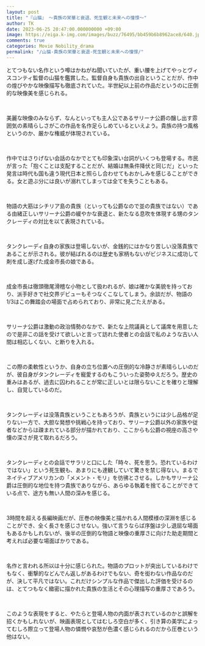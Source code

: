```yaml
---
layout: post
title: "『山猫』　～貴族の栄華と衰退、死生観と未来への憧憬～"
author: TK
date: 2023-06-25 20:47:00.000000000 +09:00
image: https://eiga.k-img.com/images/buzz/76495/bb459b6b8962ace8/640.jpg
comments: true
categories: Movie Nobility_drama
permalink: "/山猫-貴族の栄華と衰退-死生観と未来への憧憬/"
---
```






<p>とてつもない名作という噂はかねがね聞いていたが、重い腰を上げてやっとヴィスコンティ監督の山猫を鑑賞した。監督自身も貴族の出自ということだが、作中の煌びやかな映像描写も徹底されていた。半世紀以上前の作品だというのに圧倒的な映像美を感じられる。</p>

<p>&nbsp;</p>

<p>美麗な映像のみならず、なんといっても主人公であるサリーナ公爵の醸し出す雰囲気の素晴らしさがこの作品を名作足らしめているといえよう。貴族の持つ風格というのか、厳かな権威が体現されている。</p>

<p>&nbsp;</p>

<p>作中ではさりげない会話のなかでとても印象深い台詞がいくつも登場する。市民が言った「抱くことは支配することだが、結婚は無条件降伏と同じだ」といった発言は時代も国も違う現代日本と照らし合わせてもおかしみを感じることができる。女と遊ぶ分には良いが溺れてしまっては全てを失うこともある。</p>

<p>&nbsp;</p>

<p>物語の大筋はシチリア島の貴族（といっても公爵なので並の貴族ではない）である由緒正しいサリーナ公爵の緩やかな衰退と、新たなる息吹を体現する甥のタンクレーディの対比を以て表現されている。</p>

<p>&nbsp;</p>

<p>タンクレーディ自身の家族は登場しないが、金銭的にはかなり苦しい没落貴族であることが示される。彼が結ばれるのは歴史も家柄もないがビジネスに成功して剤を成し遂げた成金市長の娘である。</p>

<p>&nbsp;</p>

<p>成金市長は徹頭徹尾滑稽な小物として扱われるが、娘は確かな美貌を持っており、派手好きで社交界デビューもそつなくこなしてしまう。余談だが、物語の1/3はこの舞踏会の場面で占められており、非常に見ごたえがある。</p>

<p>&nbsp;</p>

<p>サリーナ公爵は激動の政治情勢のなかで、新たな上院議員として議席を用意したので是非この話を受けて欲しいと言って訪れた使者との会話で私のような古い人間は相応しくない、と断りを入れる。</p>

<p>&nbsp;</p>

<p>この際の柔軟性というか、自身の立ち位置への圧倒的な冷静さが素晴らしいのだが、彼自身がタンクレーディを寵愛するのもこういった姿勢ゆえだろう。歴史の重みはあるが、過去に囚われることが常に正しいとは限らないことを確りと理解し、自覚しているのだ。</p>

<p>&nbsp;</p>

<p>タンクレーディは没落貴族ということもあろうが、貴族というには少し品格が足りない一方で、大胆な発想や挑戦心を持っており、サリーナ公爵以外の家族や従者などからは疎まれている部分が描かれており、ここからも公爵の視座の高さや懐の深さが見て取れるだろう。</p>

<p>&nbsp;</p>

<p>タンクレーディとの会話でサラリと口にした「時々、死を思う。恐れているわけではない」という死生観も、あまりにも達観していて驚きを禁じ得ない。まるでネイティブアメリカンの「メメント・モリ」を彷彿とさせる。しかもサリーナ公爵は圧倒的な地位を持つ貴族でありながら、あらゆる執着を捨てることができている点で、途方も無い人間の深みを感じる。</p>

<p>&nbsp;</p>

<p>3時間を超える長編映画だが、圧巻の映像美と描かれる人間模様の深淵を感じることができ、全く長さを感じさせない。強いて言うならば序盤は少し退屈な場面もあるかもしれないが、後半の圧倒的な物語と映像の重厚さに向けた助走期間と考えれば必要な場面ばかりである。</p>

<p>&nbsp;</p>

<p>名作と言われる所以は十分に感じられた。物語のプロットが突出しているわけでもなく、衝撃的などんでん返しがあるわけでもない、奇を衒わない作品なのだが、決して平凡ではない。これだけシンプルな作品で傑出した評価を受けるのは、とてつもなく緻密に描かれた貴族の生活とその心理描写の重厚さであろう。</p>

<p>&nbsp;</p>

<p>このような表現をすると、やたらと登場人物の内面が表されているのかと誤解を招くかもしれないが、映画表現としてはむしろ空白が多く、引き算の美学によってむしろ際立って登場人物の憐憫や哀愁が色濃く感じられるのだから圧巻という他はない。</p>
